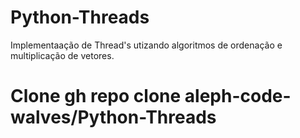 # Python-Threads


Implementaação de Thread's utizando algoritmos de ordenação e multiplicação de vetores.

# Clone **gh repo clone aleph-code-walves/Python-Threads**
